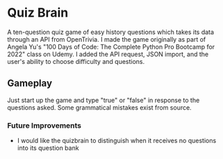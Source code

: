 # Quiz Brain
A ten-question quiz game of easy history questions which takes its data through an API from OpenTrivia. I made the game originally 
as part of Angela Yu's "100 Days of Code: The Complete Python Pro Bootcamp for 2022" class on Udemy. I added the API 
request, JSON import, and the user's ability to choose difficulty and questions.

## Gameplay
Just start up the game and type "true" or "false" in response to the questions asked. Some grammatical mistakes exist from source.

### Future Improvements
* I would like the quizbrain to distinguish when it receives no questions into its question bank
